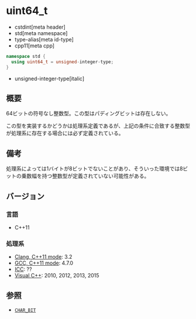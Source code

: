 # uint64_t
* cstdint[meta header]
* std[meta namespace]
* type-alias[meta id-type]
* cpp11[meta cpp]

```cpp
namespace std {
  using uint64_t = unsigned-integer-type;
}
```
* unsigned-integer-type[italic]

## 概要
64ビットの符号なし整数型。この型はパディングビットは存在しない。

この型を実装するかどうかは処理系定義であるが、上記の条件に合致する整数型が処理系に存在する場合には必ず定義されている。


## 備考
処理系によっては1バイトが8ビットでないことがあり、そういった環境では8ビットの乗数幅を持つ整数型が定義されていない可能性がある。


## バージョン
### 言語
- C++11

### 処理系
- [Clang, C++11 mode](/implementation.md#clang): 3.2
- [GCC, C++11 mode](/implementation.md#gcc): 4.7.0
- [ICC](/implementation.md#icc): ??
- [Visual C++](/implementation.md#visual_cpp): 2010, 2012, 2013, 2015


## 参照
- [`CHAR_BIT`](/reference/climits/char_bit.md)

